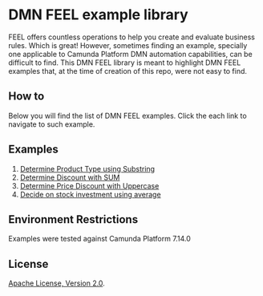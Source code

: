# DMN FEEL example library
FEEL offers countless operations to help you create and evaluate business rules. Which is great! However, sometimes finding an example, specially one applicable to Camunda Platform DMN automation capabilities, can be difficult to find.  This DMN FEEL library is meant to highlight DMN FEEL examples that, at the time of creation of this repo, were not easy to find. 


## How to

Below you will find the list of DMN FEEL examples. Click the each link to navigate to such example.


## Examples

1. [Determine Product Type using Substring ](resources/substring/)
2. [Determine Discount with SUM ](resources/sumcount/)
3. [Determine Price Discount with Uppercase  ](resources/uppercase/)
4. [Decide on stock investment using average ](resources/mean/)







## Environment Restrictions
Examples were tested against Camunda Platform 7.14.0


## License
[Apache License, Version 2.0](http://www.apache.org/licenses/LICENSE-2.0).

<!-- Tweet
New @Camunda example: Camunda Spring Boot Application - Spring Boot Application using [Camunda](http://docs.camunda.org). https://github.com/camunda-consulting/code/tree/master/snippets/feel
-->
